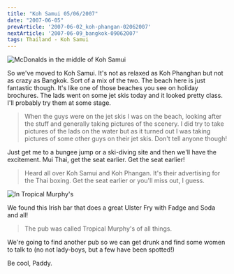 ```yaml
---
title: "Koh Samui 05/06/2007"
date: "2007-06-05"
prevArticle: '2007-06-02_koh-phangan-02062007'
nextArticle: '2007-06-09_bangkok-09062007'
tags: Thailand - Koh Samui
---
```

![McDonalds in the middle of Koh Samui](/images/P6070280.JPG "McDonalds in the middle of Koh Samui")

So we've moved to Koh Samui. It's not as relaxed as Koh Phanghan but not as crazy as Bangkok. Sort of a mix of the two. The beach here is just fantastic though. It's like one of those beaches you see on holiday brochures. The lads went on some jet skis today and it looked pretty class. I'll probably try them at some stage.

> When the guys were on the jet skis I was on the beach, looking after the stuff and generally taking pictures of the scenery. I did try to take pictures of the lads on the water but as it turned out I was taking pictures of some other guys on their jet skis. Don't tell anyone though!

Just get me to a bungee jump or a ski-diving site and then we'll have the excitement. Mui Thai, get the seat earlier. Get the seat earlier!

> Heard all over Koh Samui and Koh Phangan. It's their advertising for the Thai boxing. Get the seat earlier or you'll miss out, I guess.

![In Tropical Murphy's](/images/P6050256.JPG "In Tropical Murphy's")

We found this Irish bar that does a great Ulster Fry with Fadge and Soda and all!

> The pub was called Tropical Murphy's of all things.

We're going to find another pub so we can get drunk and find some women to talk to (no not lady-boys, but a few have been spotted!)

Be cool,
Paddy.